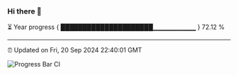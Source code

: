 ### Hi there 👋

⏳ Year progress { █████████████████████▁▁▁▁▁▁▁▁▁ } 72.12 %

---

⏰ Updated on Fri, 20 Sep 2024 22:40:01 GMT

![Progress Bar CI](https://github.com/IshwaranRudhara/GIT-ACTION/workflows/Progress%20Bar%20CI/badge.svg)
